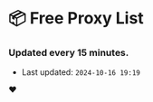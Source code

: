 # :package: Free Proxy List
### Updated every 15 minutes.

- Last updated: `2024-10-16 19:19`

:heart:
